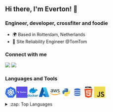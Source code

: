 ## Hi there, I'm Everton! 👋

### Engineer, developer, crossfiter and foodie

- 🌍 Based in Rotterdam, Netherlands
- 💼 Site Reliability Engineer @TomTom

### Connect with me

[<img
src="https://img.shields.io/badge/linkedin-%230077B5.svg?&style=for-the-badge&logo=linkedin&logoColor=white"
/>][linkedin] [<img
src="https://img.shields.io/badge/instagram-%23E4405F.svg?&style=for-the-badge&logo=instagram&logoColor=white">][instagram]

### Languages and Tools

<img align="left" alt="kubernetes" width="36px"
src="https://raw.githubusercontent.com/github/explore/80688e429a7d4ef2fca1e82350fe8e3517d3494d/topics/kubernetes/kubernetes.png"
/>

<img align="left" alt="terraform" width="36px"
src="https://raw.githubusercontent.com/github/explore/80688e429a7d4ef2fca1e82350fe8e3517d3494d/topics/terraform/terraform.png"
/>

<img align="left" alt="Docker" width="36px"
src="https://raw.githubusercontent.com/github/explore/80688e429a7d4ef2fca1e82350fe8e3517d3494d/topics/docker/docker.png"
/>

<img align="left" alt="Git" width="36px"
src="https://raw.githubusercontent.com/github/explore/80688e429a7d4ef2fca1e82350fe8e3517d3494d/topics/azure/azure.png"
/>

<img align="left" alt="Git" width="36px"
src="https://raw.githubusercontent.com/github/explore/80688e429a7d4ef2fca1e82350fe8e3517d3494d/topics/aws/aws.png"
/>

<img align="left" alt="Python" width="36px"
src="https://raw.githubusercontent.com/github/explore/80688e429a7d4ef2fca1e82350fe8e3517d3494d/topics/python/python.png"
/>

<img align="left" alt="SQL" width="36px"
src="https://raw.githubusercontent.com/github/explore/80688e429a7d4ef2fca1e82350fe8e3517d3494d/topics/sql/sql.png"
/>

<img align="left" alt="HTML5" width="36px"
src="https://raw.githubusercontent.com/github/explore/80688e429a7d4ef2fca1e82350fe8e3517d3494d/topics/html/html.png"
/>

<img align="left" alt="JavaScript" width="36px"
src="https://raw.githubusercontent.com/github/explore/80688e429a7d4ef2fca1e82350fe8e3517d3494d/topics/javascript/javascript.png"
/>

<br /> <br />

<details>
  <summary>:zap: Top Languages</summary>
    <img align="left" alt="everspader's Top Languages" src="https://github-readme-stats.vercel.app/api/top-langs/?username=everspader" />
</details>

[instagram]: https://instagram.com/everspader
[linkedin]: https://linkedin.com/in/evertonspader
